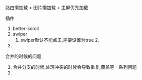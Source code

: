 

路由懒加载 + 图片懒加载 + 主屏优先加载



插件

  1. better-scroll
  2. swiper
        1.  swiper默认不能点击,需要设置为true
            2.  
  3. 
合并的时候的问题
  1. 合并分支的时候,处理冲突的时候会导致重复,覆盖等一系列问题
  2. 
